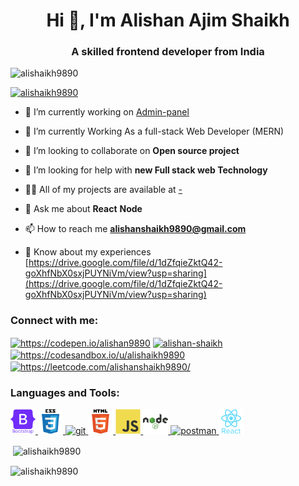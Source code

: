<h1 align="center">Hi 👋, I'm Alishan Ajim Shaikh</h1>
<h3 align="center">A skilled frontend developer from India</h3>

<p align="left"> <img src="https://komarev.com/ghpvc/?username=alishaikh9890&label=Profile%20views&color=0e75b6&style=flat" alt="alishaikh9890" /> </p>

<p align="left"> <a href="https://github.com/ryo-ma/github-profile-trophy"><img src="https://github-profile-trophy.vercel.app/?username=alishaikh9890" alt="alishaikh9890" /></a> </p>

- 🔭 I’m currently working on [Admin-panel](https://github.com/alishaikh9890/Admin-Panel_node.git)

- 🌱 I’m currently Working As a full-stack Web Developer (MERN)

- 👯 I’m looking to collaborate on **Open source project**

- 🤝 I’m looking for help with **new Full stack web Technology**

- 👨‍💻 All of my projects are available at [-](-)

- 💬 Ask me about **React** **Node**

- 📫 How to reach me **alishanshaikh9890@gmail.com**

- 📄 Know about my experiences [https://drive.google.com/file/d/1dZfqieZktQ42-goXhfNbX0sxjPUYNiVm/view?usp=sharing](https://drive.google.com/file/d/1dZfqieZktQ42-goXhfNbX0sxjPUYNiVm/view?usp=sharing)

<h3 align="left">Connect with me:</h3>
<p align="left">
<a href="https://codepen.io/Alishan9890" target="blank"><img align="center" src="https://raw.githubusercontent.com/rahuldkjain/github-profile-readme-generator/master/src/images/icons/Social/codepen.svg" alt="https://codepen.io/alishan9890" height="30" width="40" /></a>
<a href="https://linkedin.com/in/alishan-shaikh" target="blank"><img align="center" src="https://raw.githubusercontent.com/rahuldkjain/github-profile-readme-generator/master/src/images/icons/Social/linked-in-alt.svg" alt="alishan-shaikh" height="30" width="40" /></a>
<a href="https://codesandbox.io/u/alishaikh9890" target="blank"><img align="center" src="https://raw.githubusercontent.com/rahuldkjain/github-profile-readme-generator/master/src/images/icons/Social/codesandbox.svg" alt="https://codesandbox.io/u/alishaikh9890" height="30" width="40" /></a>
<a href="https://www.leetcode.com/alishanshaikh9890" target="blank"><img align="center" src="https://raw.githubusercontent.com/rahuldkjain/github-profile-readme-generator/master/src/images/icons/Social/leet-code.svg" alt="https://leetcode.com/alishanshaikh9890/" height="30" width="40" /></a>
</p>

<h3 align="left">Languages and Tools:</h3>
<p align="left"> <a href="https://getbootstrap.com" target="_blank" rel="noreferrer"> <img src="https://raw.githubusercontent.com/devicons/devicon/master/icons/bootstrap/bootstrap-plain-wordmark.svg" alt="bootstrap" width="40" height="40"/> </a> <a href="https://www.w3schools.com/css/" target="_blank" rel="noreferrer"> <img src="https://raw.githubusercontent.com/devicons/devicon/master/icons/css3/css3-original-wordmark.svg" alt="css3" width="40" height="40"/> </a> <a href="https://git-scm.com/" target="_blank" rel="noreferrer"> <img src="https://www.vectorlogo.zone/logos/git-scm/git-scm-icon.svg" alt="git" width="40" height="40"/> </a> <a href="https://www.w3.org/html/" target="_blank" rel="noreferrer"> <img src="https://raw.githubusercontent.com/devicons/devicon/master/icons/html5/html5-original-wordmark.svg" alt="html5" width="40" height="40"/> </a> <a href="https://developer.mozilla.org/en-US/docs/Web/JavaScript" target="_blank" rel="noreferrer"> <img src="https://raw.githubusercontent.com/devicons/devicon/master/icons/javascript/javascript-original.svg" alt="javascript" width="40" height="40"/> </a> <a href="https://nodejs.org" target="_blank" rel="noreferrer"> <img src="https://raw.githubusercontent.com/devicons/devicon/master/icons/nodejs/nodejs-original-wordmark.svg" alt="nodejs" width="40" height="40"/> </a> <a href="https://postman.com" target="_blank" rel="noreferrer"> <img src="https://www.vectorlogo.zone/logos/getpostman/getpostman-icon.svg" alt="postman" width="40" height="40"/> </a> <a href="https://reactjs.org/" target="_blank" rel="noreferrer"> <img src="https://raw.githubusercontent.com/devicons/devicon/master/icons/react/react-original-wordmark.svg" alt="react" width="40" height="40"/> </a> </p>

<p>&nbsp;<img align="center" src="https://github-readme-stats.vercel.app/api?username=alishaikh9890&show_icons=true&locale=en" alt="alishaikh9890" /></p>

<p><img align="center" src="https://github-readme-streak-stats.herokuapp.com/?user=alishaikh9890&" alt="alishaikh9890" /></p>
